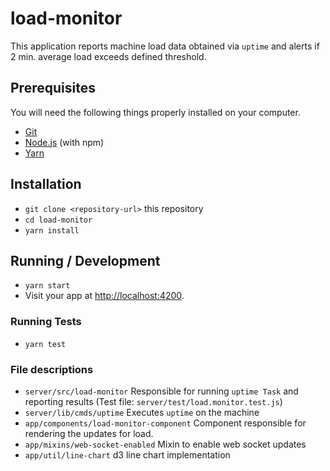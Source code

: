 # load-monitor

This application reports machine load data obtained via `uptime` and alerts if 2 min. average load exceeds defined threshold. 

## Prerequisites

You will need the following things properly installed on your computer.

* [Git](https://git-scm.com/)
* [Node.js](https://nodejs.org/) (with npm)
* [Yarn](https://yarnpkg.com/)

## Installation

* `git clone <repository-url>` this repository
* `cd load-monitor`
* `yarn install`

## Running / Development

* `yarn start`
* Visit your app at [http://localhost:4200](http://localhost:4200).

### Running Tests

* `yarn test`


### File descriptions

* `server/src/load-monitor` Responsible for running `uptime Task` and reporting results (Test file: `server/test/load.monitor.test.js`)
* `server/lib/cmds/uptime` Executes `uptime` on the machine
* `app/components/load-monitor-component` Component responsible for rendering the updates for load.
* `app/mixins/web-socket-enabled` Mixin to enable web socket updates
* `app/util/line-chart` d3 line chart implementation